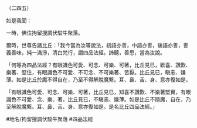 （二四五）

如是我聞：

一時，佛住拘留搜調伏駮牛聚落。

爾時，世尊告諸比丘：「我今當為汝等說法，初語亦善，中語亦善，後語亦善，善義善味，純一滿淨，清白梵行，謂四品法經。諦聽，善思，當為汝說。

「何等為四品法經？有眼識色可愛、可念、可樂、可著，比丘見已，歡喜、讚歎、樂著、堅住，有眼識色不可愛、不可念、不可樂著、苦厭。比丘見已，瞋恚、嫌薄。如是比丘於魔不得自在，乃至不得解脫魔繫。耳、鼻、舌、身、意亦復如是。

「有眼識色可愛、可念、可樂、可著，比丘見已，知喜不讚歎、不樂著堅實，有眼識色不可愛、念、樂、著，比丘見已，不瞋恚、嫌薄。如是比丘不隨魔，自在，乃至解脫魔繫。耳、鼻、舌、身、意亦復如是。是名比丘四品法經。」

#地名/拘留搜調伏駮牛聚落
#四品法經
